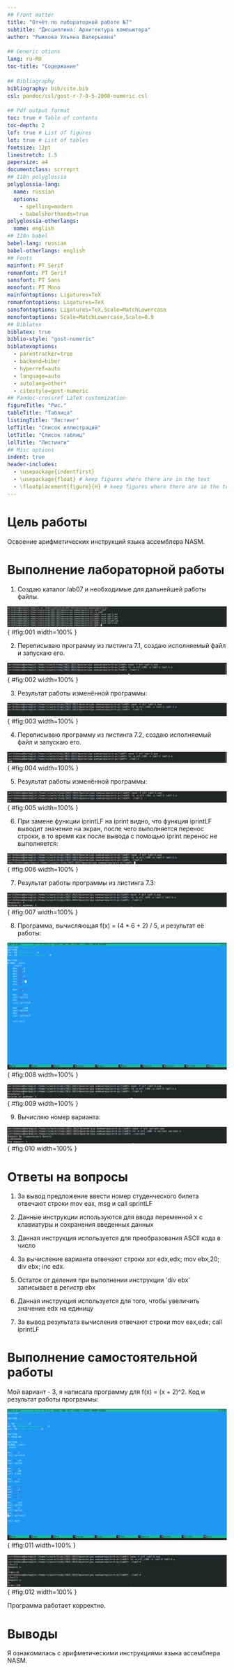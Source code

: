 ```yaml
---
## Front matter
title: "Отчёт по лабораторной работе №7"
subtitle: "Дисциплина: Архитектура компьютера"
author: "Рыжкова Ульяна Валерьевна"

## Generic otions
lang: ru-RU
toc-title: "Содержание"

## Bibliography
bibliography: bib/cite.bib
csl: pandoc/csl/gost-r-7-0-5-2008-numeric.csl

## Pdf output format
toc: true # Table of contents
toc-depth: 2
lof: true # List of figures
lot: true # List of tables
fontsize: 12pt
linestretch: 1.5
papersize: a4
documentclass: scrreprt
## I18n polyglossia
polyglossia-lang:
  name: russian
  options:
	- spelling=modern
	- babelshorthands=true
polyglossia-otherlangs:
  name: english
## I18n babel
babel-lang: russian
babel-otherlangs: english
## Fonts
mainfont: PT Serif
romanfont: PT Serif
sansfont: PT Sans
monofont: PT Mono
mainfontoptions: Ligatures=TeX
romanfontoptions: Ligatures=TeX
sansfontoptions: Ligatures=TeX,Scale=MatchLowercase
monofontoptions: Scale=MatchLowercase,Scale=0.9
## Biblatex
biblatex: true
biblio-style: "gost-numeric"
biblatexoptions:
  - parentracker=true
  - backend=biber
  - hyperref=auto
  - language=auto
  - autolang=other*
  - citestyle=gost-numeric
## Pandoc-crossref LaTeX customization
figureTitle: "Рис."
tableTitle: "Таблица"
listingTitle: "Листинг"
lofTitle: "Список иллюстраций"
lotTitle: "Список таблиц"
lolTitle: "Листинги"
## Misc options
indent: true
header-includes:
  - \usepackage{indentfirst}
  - \usepackage{float} # keep figures where there are in the text
  - \floatplacement{figure}{H} # keep figures where there are in the text
---
```


# Цель работы

Освоение арифметических инструкций языка ассемблера NASM.

# Выполнение лабораторной работы

1. Создаю каталог lab07 и необходимые для дальнейшей работы файлы.

![](image/1.png){ #fig:001 width=100% }

2. Переписываю программу из листинга 7.1, создаю исполняемый файл и запускаю его.

![](image/2.png){ #fig:002 width=100% }

3. Результат работы изменённой программы:

![](image/3.png){ #fig:003 width=100% }

4. Переписываю программу из листинга 7.2, создаю исполняемый файл и запускаю его.

![](image/4.png){ #fig:004 width=100% }

5. Результат работы изменённой программы:

![](image/5.png){ #fig:005 width=100% }

6. При замене функции iprintLF на iprint видно, что функция iprintLF выводит значение на экран, после чего выполняется перенос строки, в то время как после вывода с помощью iprint перенос не выполняется:

![](image/6.png){ #fig:006 width=100% }

7. Результат работы программы из листинга 7.3:

![](image/7.png){ #fig:007 width=100% }

8. Программа, вычисляющая f(x) = (4 * 6 + 2) / 5, и результат её работы:

![](image/8.png){ #fig:008 width=100% }

![](image/9.png){ #fig:009 width=100% }

9. Вычисляю номер варианта:

![](image/10.png){ #fig:010 width=100% }

# Ответы на вопросы

1. За вывод предложение ввести номер студенческого билета отвечают строки mov eax, msg и call sprintLF

2. Данные инструкции используются для ввода переменной х с клавиатуры и сохранения введенных данных

3. Данная инструкция используется для преобразования ASCII кода в число

4. За вычисление варианта отвечают строки xor edx,edx; mov ebx,20; div ebx; inc edx.

5. Остаток от деления при выполнении инструкции 'div ebx' записывает в регистр ebx

6. Данная инструкция используется для того, чтобы увеличить значение edx на единицу

7. За вывод результата вычисления отвечают строки mov eax,edx; call iprintLF


# Выполнение самостоятельной работы

Мой вариант - 3, я написала программу для f(x) = (x + 2)^2. Код и результат работы программы:

![](image/11.png){ #fig:011 width=100% }

![](image/12.png){ #fig:012 width=100% }

Программа работает корректно.

# Выводы

Я ознакомилась с арифметическими инструкциями языка ассемблера NASM.

